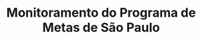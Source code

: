 ---
title: Monitoramento do Programa de Metas de São Paulo
image: /images/screenshots/screenshot_metas.png
link: http://metas.prefeitura.sp.gov.br
---